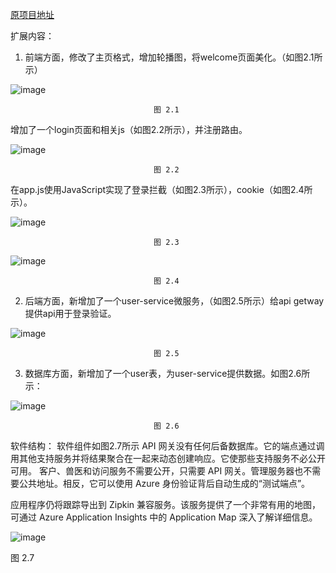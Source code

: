 [原项目地址](https://github.com/spring-petclinic/spring-petclinic-microservices)

扩展内容：
1.	前端方面，修改了主页格式，增加轮播图，将welcome页面美化。（如图2.1所示）

![image](https://user-images.githubusercontent.com/75239350/204224374-78ee6f0d-df1d-43a1-aa7f-05a027008781.png)
 
                                    图 2.1

增加了一个login页面和相关js（如图2.2所示），并注册路由。

 ![image](https://user-images.githubusercontent.com/75239350/204224411-c80add04-817d-412c-b780-825d1bb03dae.png)

                                    图 2.2

在app.js使用JavaScript实现了登录拦截（如图2.3所示），cookie（如图2.4所示）。

 ![image](https://user-images.githubusercontent.com/75239350/204224437-06fc67af-8613-4fa5-af10-bbdbe9d76b13.png)

                                    图 2.3
                                    
![image](https://user-images.githubusercontent.com/75239350/204224463-b0de8dec-52b9-4377-9cb4-f051478492a4.png)


                                    图 2.4

2.	后端方面，新增加了一个user-service微服务，（如图2.5所示）给api getway提供api用于登录验证。

 ![image](https://user-images.githubusercontent.com/75239350/204224498-0f6c3513-8c50-41d6-928e-936f031e787e.png)

                                    图 2.5


3.	数据库方面，新增加了一个user表，为user-service提供数据。如图2.6所示：

 ![image](https://user-images.githubusercontent.com/75239350/204224561-8811d45f-5006-4d10-966a-9288ecb50a25.png)

                                    图 2.6

软件结构：
软件组件如图2.7所示
API 网关没有任何后备数据库。它的端点通过调用其他支持服务并将结果聚合在一起来动态创建响应。它使那些支持服务不必公开可用。
客户、兽医和访问服务不需要公开，只需要 API 网关。管理服务器也不需要公共地址。相反，它可以使用 Azure 身份验证背后自动生成的“测试端点”。
 
应用程序仍将跟踪导出到 Zipkin 兼容服务。该服务提供了一个非常有用的地图，可通过 Azure Application Insights 中的 Application Map 深入了解详细信息。

 ![image](https://user-images.githubusercontent.com/75239350/204224582-c46d13a0-63cc-4e6e-a1c0-14b47a326e26.png)

图 2.7
